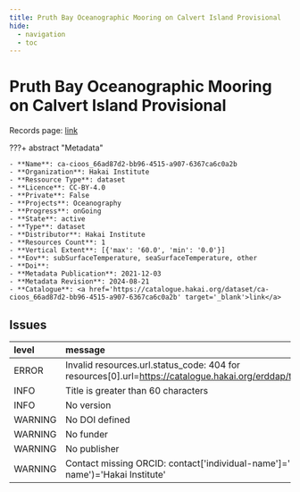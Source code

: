 ```yaml
---
title: Pruth Bay Oceanographic Mooring on Calvert Island Provisional
hide:
  - navigation
  - toc
---
```


# Pruth Bay Oceanographic Mooring on Calvert Island Provisional

Records page: <a href='https://catalogue.hakai.org/dataset/ca-cioos_66ad87d2-bb96-4515-a907-6367ca6c0a2b' target='_blank'>link</a>

???+ abstract "Metadata"

    - **Name**: ca-cioos_66ad87d2-bb96-4515-a907-6367ca6c0a2b 
    - **Organization**: Hakai Institute 
    - **Ressource Type**: dataset 
    - **Licence**: CC-BY-4.0 
    - **Private**: False 
    - **Projects**: Oceanography 
    - **Progress**: onGoing 
    - **State**: active 
    - **Type**: dataset 
    - **Distributor**: Hakai Institute 
    - **Resources Count**: 1 
    - **Vertical Extent**: [{'max': '60.0', 'min': '0.0'}] 
    - **Eov**: subSurfaceTemperature, seaSurfaceTemperature, other 
    - **Doi**:  
    - **Metadata Publication**: 2021-12-03 
    - **Metadata Revision**: 2024-08-21 
    - **Catalogue**: <a href='https://catalogue.hakai.org/dataset/ca-cioos_66ad87d2-bb96-4515-a907-6367ca6c0a2b' target='_blank'>link</a> 

<div id='map'></div>




## Issues
| level   | message                                                                                                                                   |
|:--------|:------------------------------------------------------------------------------------------------------------------------------------------|
| ERROR   | Invalid resources.url.status_code: 404 for resources[0].url=https://catalogue.hakai.org/erddap/tabledap/HakaiPruthMooringProvisional.html |
| INFO    | Title is greater than 60 characters                                                                                                       |
| INFO    | No version                                                                                                                                |
| WARNING | No DOI defined                                                                                                                            |
| WARNING | No funder                                                                                                                                 |
| WARNING | No publisher                                                                                                                              |
| WARNING | Contact missing ORCID: contact['individual-name']='Barrette, Jessy' contact.get('organisation-name')='Hakai Institute'                    |


<script>
   document.addEventListener("DOMContentLoaded", function() {
    var map = L.map('map').setView([51.505, -125.09], 5);
    L.tileLayer('https://tile.openstreetmap.org/{z}/{x}/{y}.png', {
        maxZoom: 19,
        attribution: '&copy; <a href="http://www.openstreetmap.org/copyright">OpenStreetMap</a>'
    }).addTo(map);
    var geojsonFeature = {
        "type": "Feature",
        "properties": {
            "name" : "Pruth Bay Oceanographic Mooring on Calvert Island Provisional"
        },
        "geometry": {'type': 'Point', 'coordinates': [-128.0853667, 51.6521]}
    }
    L.geoJSON(geojsonFeature).addTo(map);
   })
</script>